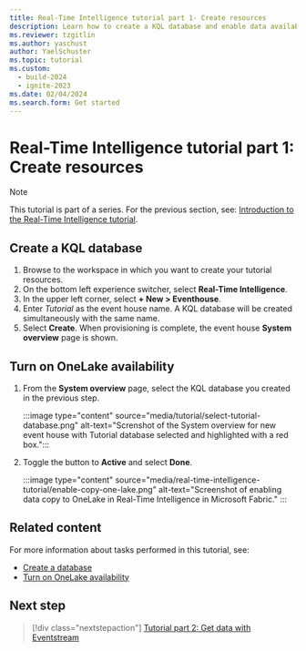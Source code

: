 ```yaml
---
title: Real-Time Intelligence tutorial part 1- Create resources
description: Learn how to create a KQL database and enable data availability in Microsoft Fabric.
ms.reviewer: tzgitlin
ms.author: yaschust
author: YaelSchuster
ms.topic: tutorial
ms.custom:
  - build-2024
  - ignite-2023
ms.date: 02/04/2024
ms.search.form: Get started
---
```

# Real-Time Intelligence tutorial part 1: Create resources

> [!NOTE]
> This tutorial is part of a series. For the previous section, see: [Introduction to the Real-Time Intelligence tutorial](tutorial-introduction.md).

## Create a KQL database

1. Browse to the workspace in which you want to create your tutorial resources.
1. On the bottom left experience switcher, select **Real-Time Intelligence**. 
1. In the upper left corner, select **+ New > Eventhouse**.
1. Enter *Tutorial* as the event house name. A KQL database will be created simultaneously with the same name.
1. Select **Create**. When provisioning is complete, the event house **System overview** page is shown.

## Turn on OneLake availability

1. From the **System overview** page, select the KQL database you created in the previous step.

    :::image type="content" source="media/tutorial/select-tutorial-database.png" alt-text="Screnshot of the System overview for new event house with Tutorial database selected and highlighted with a red box.":::

1. Toggle the button to **Active** and select **Done**.

    :::image type="content" source="media/real-time-intelligence-tutorial/enable-copy-one-lake.png" alt-text="Screenshot of enabling data copy to OneLake in Real-Time Intelligence in Microsoft Fabric." :::

## Related content

For more information about tasks performed in this tutorial, see:

* [Create a database](create-database.md)
* [Turn on OneLake availability](one-logical-copy.md#turn-on-onelake-availability)

## Next step

> [!div class="nextstepaction"]
> [Tutorial part 2: Get data with Eventstream](tutorial-2-event-streams.md)
